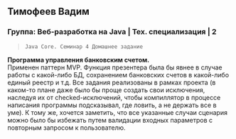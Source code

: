 ## Тимофеев Вадим

### Группа: Веб-разработка на Java | Тех. специализация | 2

> `Java Core. Семинар 4 Домашнее задание`

**Программа управления банковским счетом.**   
Применен паттерн MVP. Функция презентера была бы явнее в случае
работы с какой-либо БД, сохранением банковских счетов в какой-либо единый реестр и т.д.
Все задания реализованы в рамках проекта (в каком-то плане даже было бы проще создать свои исключения,
наследуя их от checked-исключений, чтобы компиллятор в процессе написания программы подсказывал, где ловить,
а не держать все в уме). К тому же, хочется заметить, что все указанные случаи сценария
можно было бы избежать путем валидации входных параметров с повторным запросом к пользователю.
